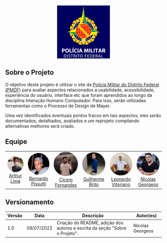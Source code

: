 <p align="center">
    <a href="http://www.pmdf.df.gov.br/" target="_blank">
        <img src="./docs/_media/pmdf_logo.png" height="170px" alt="Logo da PMDF"/>
    </a>
</p>


## Sobre o Projeto

O objetivo deste projeto é utilizar o site da <a href="http://www.pmdf.df.gov.br/" target="_blank">Polícia Militar do Distrito Federal (PMDF)</a> para avaliar aspectos relacionados a usabilidade, acessibilidade, experiência do usuário, interface etc que foram aprendidos ao longo da disciplina Interação Humano Computador. Para isso, serão utilizadas ferramentas como o Processo de Design de Mayer.

Uma vez identificados eventuais pontos fracos em tais aspectos, eles serão documentados, detalhados, avaliados e um reprojeto compilando alternativas melhores será criado.

## Equipe

<table>
    <tr style="text-align: center">
        <td>
            <a href="https://github.com/Arthurlima544">
                <img style="border-radius: 50%;" src="./docs/_media/arthur.jpg" width="100px;"/><br/>
                Arthur Lima
            </a>
        </td>
        <td>
            <a href="https://github.com/berssutti">
                <img style="border-radius: 50%;" src="./docs/_media/bernardo.jpg" width="100px;"/><br />         
                Bernardo Pissutti
            </a>
        </td>
        <td>
            <a href="https://github.com/ciceroff">
                <img style="border-radius: 50%;" src="./docs/_media/cicero.jpg" width="100px;"/><br />
                Cícero Fernandes
            </a>
        </td>
        <td>
            <a href="https://github.com/dev-brito">
                <img style="border-radius: 50%;" src="./docs/_media/guilherme.jpg" width="100px;"/><br />                 
                Guilherme Brito
            </a>
        </td>
        <td>
            <a href="https://github.com/leonardomilv3">
                <img style="border-radius: 50%;" src="./docs/_media/leonardo.jpg" width="100px;"/><br />         
                Leonardo Vitoriano
            </a>
        </td>
        <td>
            <a href="https://github.com/ngm1450">
                <img style="border-radius: 50%;" src="./docs/_media/nicolas.jpg" width="100px;"/><br />         
                Nícolas Georgeos
            </a>
        </td>
    </tr>
</table>

## Versionamento
| Versão | Data  | Descrição            | Autor(es)       |
| ------ | ----- | -------------------- | --------------- |
| 1.0    | 09/07/2022 | Criação do README, adição dos autores e escrita da seção "Sobre o Projeto". | Nícolas Georgeos	  |
